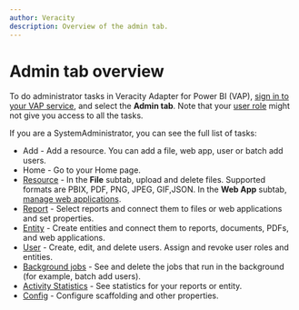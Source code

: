 ```yaml
---
author: Veracity
description: Overview of the admin tab.
---
```


# Admin tab overview

To do administrator tasks in Veracity Adapter for Power BI (VAP), [sign in to your VAP service](../reading-reports/overview.md), and select the **Admin tab**. Note that your [user role](../user-roles.md) might not give you access to all the tasks.

If you are a SystemAdministrator, you can see the full list of tasks:
* Add - Add a resource. You can add a file, web app, user or batch add users.
* Home - Go to your Home page.
* [Resource](resource.md) - In the **File** subtab, upload and delete files. Supported formats are PBIX, PDF, PNG, JPEG, GIF,JSON. In the **Web App** subtab, [manage web applications](manage-webs.md).
* [Report](manage-reports.md) - Select reports and connect them to files or web applications and set properties.
* [Entity](manage-entities.md) - Create entities and connect them to reports, documents, PDFs, and web applications.
* [User](manage-users.md) - Create, edit, and delete users. Assign and revoke user roles and entities.
* [Background jobs](background-jobs.md) - See and delete the jobs that run in the background (for example, batch add users).
* [Activity Statistics](statistics.md) - See statistics for your reports or entity.
* [Config](configure.md) - Configure scaffolding and other properties.
